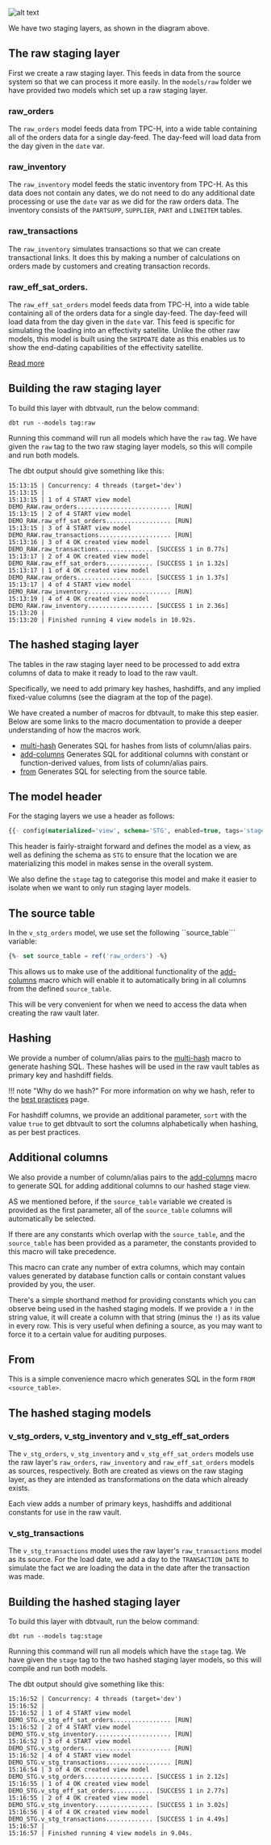 ![alt text](./assets/images/staging.png "Staging from a raw table to the raw vault")

We have two staging layers, as shown in the diagram above.

## The raw staging layer

First we create a raw staging layer. This feeds in data from the source system so that we can process it
more easily. In the ```models/raw``` folder we have provided two models which set up a raw staging layer.

### raw_orders

The ```raw_orders``` model feeds data from TPC-H, into a wide table containing all of the orders data
for a single day-feed. The day-feed will load data from the day given in the ```date``` var. 

### raw_inventory

The ```raw_inventory``` model feeds the static inventory from TPC-H. As this data does not contain any dates,
we do not need to do any additional date processing or use the ```date``` var as we did for the raw orders data.
The inventory consists of the ```PARTSUPP```, ```SUPPLIER```, ```PART``` and ```LINEITEM``` tables.

### raw_transactions

The ```raw_inventory``` simulates transactions so that we can create transactional links. It does this by
making a number of calculations on orders made by customers and creating transaction records.

### raw_eff_sat_orders.

The ```raw_eff_sat_orders```  model feeds data from TPC-H, into a wide table containing all of the orders data
for a single day-feed. The day-feed will load data from the day given in the ```date``` var. This feed is specific for 
simulating the loading into an effectivity satellite. Unlike the other raw models, this model is built using the
 ```SHIPDATE``` date as this enables us to show the end-dating capabilities of the effectivity satellite.  

[Read more](sourceprofile.md#transactions)

## Building the raw staging layer

To build this layer with dbtvault, run the below command:

```dbt run --models tag:raw```

Running this command will run all models which have the ``raw`` tag. We have given the ```raw``` tag to the
two raw staging layer models, so this will compile and run both models.

The dbt output should give something like this:

```shell
15:13:15 | Concurrency: 4 threads (target='dev')
15:13:15 | 
15:13:15 | 1 of 4 START view model DEMO_RAW.raw_orders.......................... [RUN]
15:13:15 | 2 of 4 START view model DEMO_RAW.raw_eff_sat_orders.................. [RUN]
15:13:15 | 3 of 4 START view model DEMO_RAW.raw_transactions.................... [RUN]
15:13:16 | 3 of 4 OK created view model DEMO_RAW.raw_transactions............... [SUCCESS 1 in 0.77s]
15:13:17 | 2 of 4 OK created view model DEMO_RAW.raw_eff_sat_orders............. [SUCCESS 1 in 1.32s]
15:13:17 | 1 of 4 OK created view model DEMO_RAW.raw_orders..................... [SUCCESS 1 in 1.37s]
15:13:17 | 4 of 4 START view model DEMO_RAW.raw_inventory....................... [RUN]
15:13:19 | 4 of 4 OK created view model DEMO_RAW.raw_inventory.................. [SUCCESS 1 in 2.36s]
15:13:20 | 
15:13:20 | Finished running 4 view models in 10.92s.
```

## The hashed staging layer

The tables in the raw staging layer need to be processed to add extra columns of data to make it ready 
to load to the raw vault. 

Specifically, we need to add primary key hashes, hashdiffs, and any implied fixed-value columns 
(see the diagram at the top of the page).

We have created a number of macros for dbtvault, to make this step easier. Below are some links to
the macro documentation to provide a deeper understanding of how the macros work. 

- [multi-hash](macros.md#multi_hash) Generates SQL for hashes from lists of column/alias pairs.
- [add-columns](macros.md#add_columns) Generates SQL for additional columns with constant or function-derived values, 
from lists of column/alias pairs.
- [from](macros.md#from) Generates SQL for selecting from the source table.

## The model header

For the staging layers we use a header as follows:

```sql
{{- config(materialized='view', schema='STG', enabled=true, tags='stage') -}}
```

This header is fairly-straight forward and defines the model as a view, as well as defining the schema as ```STG```
to ensure that the location we are materializing this model in makes sense in the overall system.

We also define the ```stage``` tag to categorise this model and make it easier to isolate when
we want to only run staging layer models.

## The source table

In the ```v_stg_orders``` model, we use set the following ``source_table``` variable:

```sql
{%- set source_table = ref('raw_orders') -%}
```

This allows us to make use of the additional functionality of the [add-columns](macros.md#add_columns) macro
which will enable it to automatically bring in all columns from the defined ```source_table```.

This will be very convenient for when we need to access the data when creating the raw vault later. 

## Hashing

We provide a number of column/alias pairs to the [multi-hash](macros.md#multi_hash) macro
to generate hashing SQL. These hashes will be used in the raw vault tables as primary key 
and hashdiff fields. 

!!! note "Why do we hash?"
    For more information on why we hash, refer to the [best practices](bestpractices.md#why-do-we-hash) page.

For hashdiff columns, we provide an additional parameter, ```sort``` with the value ```true``` to get 
dbtvault to sort the columns alphabetically when hashing, as per best practices. 

## Additional columns

We also provide a number of column/alias pairs to the [add-columns](macros.md#add_columns) macro
to generate SQL for adding additional columns to our hashed stage view.

AS we mentioned before, if the ```source_table``` variable we created is provided as the first parameter,
all of the ```source_table``` columns will automatically be selected.

If there are any constants which overlap with the ```source_table```, and the ```source_table``` has been
provided as a parameter, the constants provided to this macro will take precedence.

This macro can crate any number of extra columns, which may contain values generated by database function calls
or contain constant values provided by you, the user.

There's a simple shorthand method for providing constants which you can observe being used in the hashed 
staging models. If we provide a ```!``` in the string value, it will create a column with that string 
(minus the ```!```) as its value in every row. This is very useful when defining a source,
as you may want to force it to a certain value for auditing purposes. 

## From

This is a simple convenience macro which generates SQL in the form ```FROM <source_table>```.

## The hashed staging models

### v_stg_orders, v_stg_inventory and v_stg_eff_sat_orders

The ```v_stg_orders```, ```v_stg_inventory``` and ```v_stg_eff_sat_orders``` models use the raw layer's
 ```raw_orders```, ```raw_inventory``` and ```raw_eff_sat_orders``` models as sources, respectively. 
Both are created as views on the raw staging layer, as they are intended as transformations on the data which already 
exists.

Each view adds a number of primary keys, hashdiffs and additional constants for use in the raw vault.

### v_stg_transactions

The ```v_stg_transactions``` model uses the raw layer's ```raw_transactions``` model as its source.
For the load date, we add a day to the ```TRANSACTION_DATE``` to simulate the fact we are loading the data in the date 
after the transaction was made.

## Building the hashed staging layer

To build this layer with dbtvault, run the below command:

```dbt run --models tag:stage```

Running this command will run all models which have the ``stage`` tag. We have given the ```stage``` tag to the
two hashed staging layer models, so this will compile and run both models.

The dbt output should give something like this:

```shell
15:16:52 | Concurrency: 4 threads (target='dev')
15:16:52 | 
15:16:52 | 1 of 4 START view model DEMO_STG.v_stg_eff_sat_orders................ [RUN]
15:16:52 | 2 of 4 START view model DEMO_STG.v_stg_inventory..................... [RUN]
15:16:52 | 3 of 4 START view model DEMO_STG.v_stg_orders........................ [RUN]
15:16:52 | 4 of 4 START view model DEMO_STG.v_stg_transactions.................. [RUN]
15:16:54 | 3 of 4 OK created view model DEMO_STG.v_stg_orders................... [SUCCESS 1 in 2.12s]
15:16:55 | 1 of 4 OK created view model DEMO_STG.v_stg_eff_sat_orders........... [SUCCESS 1 in 2.77s]
15:16:55 | 2 of 4 OK created view model DEMO_STG.v_stg_inventory................ [SUCCESS 1 in 3.02s]
15:16:56 | 4 of 4 OK created view model DEMO_STG.v_stg_transactions............. [SUCCESS 1 in 4.49s]
15:16:57 | 
15:16:57 | Finished running 4 view models in 9.04s.
```